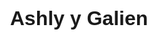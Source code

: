 <!DOCTYPE html>
<html lang="es">
<head>
    <meta charset="UTF-8">
    <meta name="viewport" content="width=device-width, initial-scale=1.0">
    <title>Ashly y Galien</title>
    <style>
        body {
            display: flex;
            justify-content: center;
            align-items: center;
            height: 100vh;
            background-color: white;
            font-family: Arial, sans-serif;
            font-size: 32px;
            font-weight: bold;
            text-align: center;
        }
    </style>
</head>
<body>
    <p>Ashly y Galien</p>
</body>
</html>
